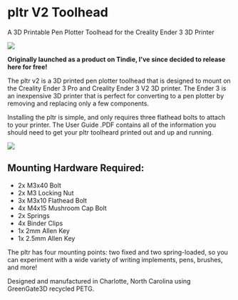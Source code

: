 # pltr V2 Toolhead
A 3D Printable Pen Plotter Toolhead for the Creality Ender 3 3D Printer

![](https://user-images.githubusercontent.com/46334898/128649957-7d06d25b-531f-4710-9f95-27e0e3231868.jpeg)


**Originally launched as a product on Tindie, I've since decided to release here for free!**

The pltr v2 is a 3D printed pen plotter toolhead that is designed to mount on the Creality Ender 3 Pro and Creality Ender 3 V2 3D printer. The Ender 3 is an inexpensive 3D printer that is perfect for converting to a pen plotter by removing and replacing only a few components.

Installing the pltr is simple, and only requires three flathead bolts to attach to your printer. The User Guide .PDF contains all of the information you should need to get your pltr toolheard printed out and up and running.

![](https://user-images.githubusercontent.com/46334898/128649924-20f4fdde-0154-433b-928d-fcd76984723f.jpeg)

## Mounting Hardware Required:

- 2x M3x40 Bolt
- 2x M3 Locking Nut
- 3x M3x10 Flathead Bolt
- 4x M4x15 Mushroom Cap Bolt
- 2x Springs
- 4x Binder Clips
- 1x 2mm Allen Key
- 1x 2.5mm Allen Key

The pltr has four mounting points: two fixed and two spring-loaded, so you can experiment with a wide variety of writing implements, pens, brushes, and more!

Designed and manufactured in Charlotte, North Carolina using GreenGate3D recycled PETG.
